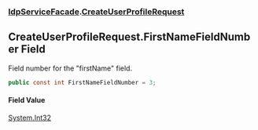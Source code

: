 ### [IdpServiceFacade](../index.md 'IdpServiceFacade').[CreateUserProfileRequest](index.md 'IdpServiceFacade\.CreateUserProfileRequest')

## CreateUserProfileRequest\.FirstNameFieldNumber Field

Field number for the "firstName" field\.

```csharp
public const int FirstNameFieldNumber = 3;
```

#### Field Value
[System\.Int32](https://learn.microsoft.com/en-us/dotnet/api/system.int32 'System\.Int32')